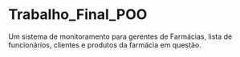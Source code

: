 # Trabalho_Final_POO

Um sistema de monitoramento para gerentes de Farmácias, lista de funcionários, clientes e produtos da farmácia em questão.
